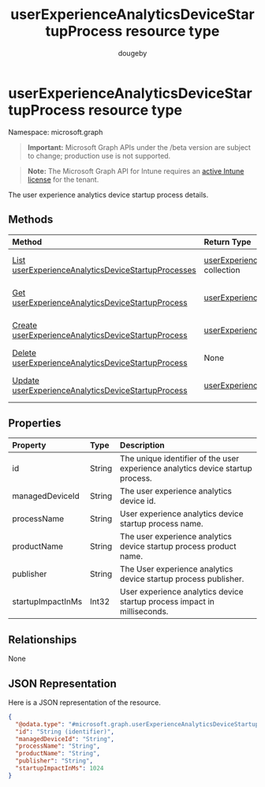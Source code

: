 ﻿---
title: "userExperienceAnalyticsDeviceStartupProcess resource type"
description: "The user experience analytics device startup process details."
author: "dougeby"
localization_priority: Normal
ms.prod: "intune"
doc_type: resourcePageType
---

# userExperienceAnalyticsDeviceStartupProcess resource type

Namespace: microsoft.graph

> **Important:** Microsoft Graph APIs under the /beta version are subject to change; production use is not supported.

> **Note:** The Microsoft Graph API for Intune requires an [active Intune license](https://go.microsoft.com/fwlink/?linkid=839381) for the tenant.

The user experience analytics device startup process details.

## Methods

| Method                                                                                                                            | Return Type                                                                                                                          | Description                                                                                                                                                                 |
| :-------------------------------------------------------------------------------------------------------------------------------- | :----------------------------------------------------------------------------------------------------------------------------------- | :-------------------------------------------------------------------------------------------------------------------------------------------------------------------------- |
| [List userExperienceAnalyticsDeviceStartupProcesses](../api/intune-devices-userexperienceanalyticsdevicestartupprocess-list.md)   | [userExperienceAnalyticsDeviceStartupProcess](../resources/intune-devices-userexperienceanalyticsdevicestartupprocess.md) collection | List properties and relationships of the [userExperienceAnalyticsDeviceStartupProcess](../resources/intune-devices-userexperienceanalyticsdevicestartupprocess.md) objects. |
| [Get userExperienceAnalyticsDeviceStartupProcess](../api/intune-devices-userexperienceanalyticsdevicestartupprocess-get.md)       | [userExperienceAnalyticsDeviceStartupProcess](../resources/intune-devices-userexperienceanalyticsdevicestartupprocess.md)            | Read properties and relationships of the [userExperienceAnalyticsDeviceStartupProcess](../resources/intune-devices-userexperienceanalyticsdevicestartupprocess.md) object.  |
| [Create userExperienceAnalyticsDeviceStartupProcess](../api/intune-devices-userexperienceanalyticsdevicestartupprocess-create.md) | [userExperienceAnalyticsDeviceStartupProcess](../resources/intune-devices-userexperienceanalyticsdevicestartupprocess.md)            | Create a new [userExperienceAnalyticsDeviceStartupProcess](../resources/intune-devices-userexperienceanalyticsdevicestartupprocess.md) object.                              |
| [Delete userExperienceAnalyticsDeviceStartupProcess](../api/intune-devices-userexperienceanalyticsdevicestartupprocess-delete.md) | None                                                                                                                                 | Deletes a [userExperienceAnalyticsDeviceStartupProcess](../resources/intune-devices-userexperienceanalyticsdevicestartupprocess.md).                                        |
| [Update userExperienceAnalyticsDeviceStartupProcess](../api/intune-devices-userexperienceanalyticsdevicestartupprocess-update.md) | [userExperienceAnalyticsDeviceStartupProcess](../resources/intune-devices-userexperienceanalyticsdevicestartupprocess.md)            | Update the properties of a [userExperienceAnalyticsDeviceStartupProcess](../resources/intune-devices-userexperienceanalyticsdevicestartupprocess.md) object.                |

## Properties

| Property          | Type   | Description                                                                    |
| :---------------- | :----- | :----------------------------------------------------------------------------- |
| id                | String | The unique identifier of the user experience analytics device startup process. |
| managedDeviceId   | String | The user experience analytics device id.                                       |
| processName       | String | User experience analytics device startup process name.                         |
| productName       | String | The user experience analytics device startup process product name.             |
| publisher         | String | The User experience analytics device startup process publisher.                |
| startupImpactInMs | Int32  | User experience analytics device startup process impact in milliseconds.       |

## Relationships

None

## JSON Representation

Here is a JSON representation of the resource.

<!-- {
  "blockType": "resource",
  "keyProperty": "id",
  "@odata.type": "microsoft.graph.userExperienceAnalyticsDeviceStartupProcess"
}
-->

```json
{
  "@odata.type": "#microsoft.graph.userExperienceAnalyticsDeviceStartupProcess",
  "id": "String (identifier)",
  "managedDeviceId": "String",
  "processName": "String",
  "productName": "String",
  "publisher": "String",
  "startupImpactInMs": 1024
}
```
